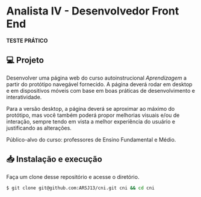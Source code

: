 # Analista IV - Desenvolvedor Front End

**TESTE PRÁTICO**


## 💻 Projeto

Desenvolver uma página web do curso autoinstrucional *Aprendizagem* a partir do protótipo navegável fornecido. A página deverá rodar em desktop e em dispositivos móveis com base em boas práticas de desenvolvimento e interatividade.

Para a versão desktop, a página deverá se aproximar ao máximo do protótipo, mas você também poderá propor melhorias visuais e/ou de interação, sempre tendo em vista a melhor experiência do usuário e justificando as alterações.

Público-alvo do curso: professores de Ensino Fundamental e Médio.

## 📥 Instalação e execução

Faça um clone desse repositório e acesse o diretório.

```bash
$ git clone git@github.com:ARSJ13/cni.git cni && cd cni
```

```

